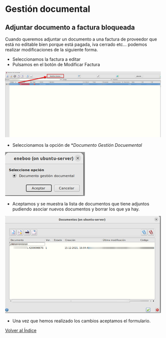 # Gestión documental

## Adjuntar documento a factura bloqueada

Cuando queremos adjuntar un documento a una factura de proveedor que está no editable bien porque está pagada, iva cerrado etc... podemos realizar modificaciones de la siguiente forma.

- Seleccionamos la factura a editar
- Pulsamos en el botón de Modificar Factura

![Gestión documental](./img/formgestiondocumental.png)

- Seleccionamos la opción de **Documento Gestión Docuemental*

![Gestión documental](./img/formgestiondocumental2.png)

- Aceptamos y se muestra la lista de documentos que tiene adjuntos pudiendo asociar nuevos documentos y borrar los que ya hay.

![Gestión documental](./img/formgestiondocumental3.png)

- Una vez que hemos realizado los cambios aceptamos el formulario.

[Volver al Índice](../../index.md)